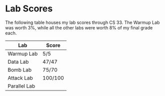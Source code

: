 # Lab Scores

The following table houses my lab scores through CS 33. The Warmup Lab was worth 3%, while all the other labs were worth 8% of my final grade each.

| Lab | Score |
| ------- | ----- |
| Warmup Lab | 5/5 |
| Data Lab | 47/47 |
| Bomb Lab | 75/70 |
| Attack Lab | 100/100 |
| Parallel Lab | |